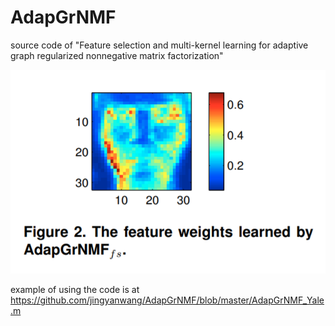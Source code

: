 # AdapGrNMF
source code of "Feature selection and multi-kernel learning for adaptive graph regularized nonnegative matrix factorization"


<img src="https://github.com/jingyanwang/AdapGrNMF/raw/master/feature_map.png" width="600">

example of using the code is at https://github.com/jingyanwang/AdapGrNMF/blob/master/AdapGrNMF_Yale.m
